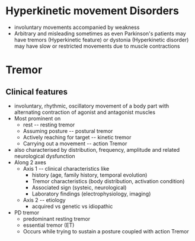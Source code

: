 # Hyperkinetic movement Disorders
- involuntary movements accompanied by weakness
- Arbitrary and misleading sometimes as even Parkinson's patients may have tremors (Hyperkinetic feature) or dystonia (Hyperkinetic disorder) may have slow or restricted movements due to muscle contractions 
# Tremor
## Clinical features
- involuntary, rhythmic, oscillatory movement of a body part with alternating contraction of agonist and antagonist muscles 
- Most prominent on 
    - rest -- resting tremor
    - Assuming posture -- postural tremor 
    - Actively reaching for target -- kinetic tremor
    - Carrying out a movement -- action Tremor 
- also characterised by distribution, frequency, amplitude and related neurological dysfunction
- Along 2 axes 
    - Axis 1 -- clinical characteristics like
        - history (age, family history, temporal evolution)
        - Tremor characteristics (body distribution, activation condition)
        - Associated sign (systeic, neurological)
        - Laboratory findings (electrophysiology, imaging)
    - Axis 2 -- etiology 
        - acquired vs genetic vs idiopathic
- PD tremor 
    - predominant resting tremor
    - essential tremor (ET) 
    - Occurs while trying to sustain a posture coupled with action Tremor 